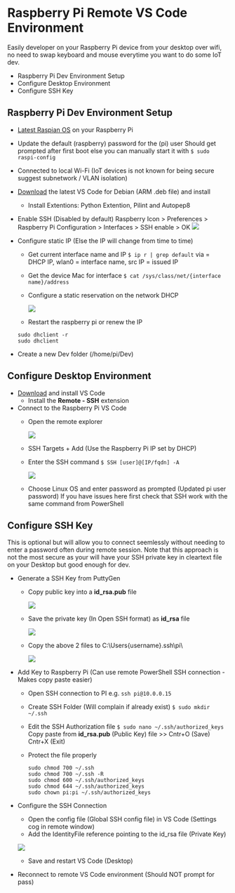 # Raspberry Pi Remote VS Code Environment #
Easily developer on your Raspberry Pi device from your desktop over wifi, no need to swap keyboard and mouse everytime you want to do some IoT dev.

* Raspberry Pi Dev Environment Setup
* Configure Desktop Environment
* Configure SSH Key

## Raspberry Pi Dev Environment Setup ##
+ [Latest Raspian OS](https://www.raspberrypi.org/documentation/installation/installing-images) on your Raspberry Pi
+ Update the default (raspberry) password for the (pi) user 
  Should get prompted after first boot else you can manually start it with `$ sudo raspi-config`

+ Connected to local Wi-Fi (IoT devices is not known for being secure suggest subnetwork / VLAN isolation)
+ [Download](https://code.visualstudio.com/#alt-downloads) the latest VS Code for Debian (ARM .deb file) and install
    + Install Extentions: Python Extention, Pilint and Autopep8
+ Enable SSH (Disabled by default)
  Raspberry Icon > Preferences > Raspberry Pi Configuration > Interfaces > SSH enable > OK
  ![](https://raw.githubusercontent.com/mariusvrstr/hydriot/main/Raspberry%20Pi/_resources/EnableSSH.png)
+ Configure static IP (Else the IP will change from time to time)
    + Get current interface name and IP `$ ip r | grep default`
      via = DHCP IP, wlan0 = interface name, src IP = issued IP
    + Get the device Mac for interface  `$ cat /sys/class/net/{interface name}/address`
    + Configure a static reservation on the network DHCP
    
      ![](https://raw.githubusercontent.com/mariusvrstr/hydriot/main/Raspberry%20Pi/_resources/ReserveDHCP.png)
    + Restart the raspberry pi or renew the IP
    
    ```console
   	sudo dhclient -r
    sudo dhclient
    ```
+ Create a new Dev folder (/home/pi/Dev)


## Configure Desktop Environment ##
+ [Download](https://code.visualstudio.com/#alt-downloads) and install VS Code
    + Install the **Remote - SSH** extension
+ Connect to the Raspberry Pi VS Code
    + Open the remote explorer
    
      ![](https://raw.githubusercontent.com/mariusvrstr/hydriot/main/Raspberry%20Pi/_resources/RemoteVsCodeExplorer.png)
    + SSH Targets + Add (Use the Raspberry Pi IP set by DHCP)
    + Enter the SSH command `$ SSH [user]@[IP/fqdn] -A`
    
      ![](https://raw.githubusercontent.com/mariusvrstr/hydriot/main/Raspberry%20Pi/_resources/sshCommand.png)
    + Choose Linux OS and enter password as prompted (Updated pi user password)
      If you have issues here first check that SSH work with the same command from PowerShell


## Configure SSH Key ##
This is optional but will allow you to connect seemlessly without needing to enter a password often during remote session. Note that this approach is not the most secure as your will have your SSH private key in cleartext file on your Desktop but good enough for dev.
+ Generate a SSH Key from PuttyGen
    + Copy public key into a **id_rsa.pub** file
  
      ![](https://raw.githubusercontent.com/mariusvrstr/hydriot/main/Raspberry%20Pi/_resources/PuTTyGen_publicKey.png)  
    + Save the private key (In Open SSH format) as **id_rsa** file

      ![](https://raw.githubusercontent.com/mariusvrstr/hydriot/main/Raspberry%20Pi/_resources/PuTTyGen_privateKey.png)  
    + Copy the above 2 files to C:\Users\{username}\.ssh\pi\
    
      ![](https://raw.githubusercontent.com/mariusvrstr/hydriot/main/Raspberry%20Pi/_resources/sshKeys.png)  
+ Add Key to Raspberry Pi (Can use remote PowerShell SSH connection - Makes copy paste easier)
    + Open SSH connection to PI e.g. `ssh pi@10.0.0.15`
    + Create SSH Folder (Will complain if already exist) `$ sudo mkdir ~/.ssh`
    + Edit the SSH Authorization file `$ sudo nano ~/.ssh/authorized_keys`
      Copy paste from **id_rsa.pub** (Public Key) file >> Cntr+O (Save) Cntr+X (Exit)
    + Protect the file properly
    
      ```console
      sudo chmod 700 ~/.ssh
      sudo chmod 700 ~/.ssh -R
      sudo chmod 600 ~/.ssh/authorized_keys
      sudo chmod 644 ~/.ssh/authorized_keys
      sudo chown pi:pi ~/.ssh/authorized_keys    
      ```
      
+ Configure the SSH Connection
    + Open the config file (Global SSH config file) in VS Code (Settings cog in remote window)
    + Add the IdentityFile reference pointing to the id_rsa file (Private Key)
    
    ![](https://raw.githubusercontent.com/mariusvrstr/hydriot/main/Raspberry%20Pi/_resources/sshConfigurationFile.png)    
    + Save and restart VS Code (Desktop)
+ Reconnect to remote VS Code environment (Should NOT prompt for pass)
